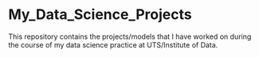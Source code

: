 # My_Data_Science_Projects
This repository contains the projects/models that I have worked on during the course of my data science practice at UTS/Institute of Data.
